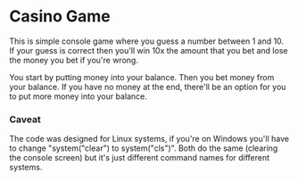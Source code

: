 # Casino Game

This is simple console game where you guess a number between 1 and 10. If your guess is correct then you'll win 10x the amount that you bet
and lose the money you bet if you're wrong. 

You start by putting money into your balance. Then you bet money from your balance. If you have no money at the end, there'll be an option for 
you to put more money into your balance. 

### Caveat 

The code was designed for Linux systems, if you're on Windows you'll have to change "system("clear") to system("cls")". Both do the 
same (clearing the console screen) but it's just different command names for different systems.

